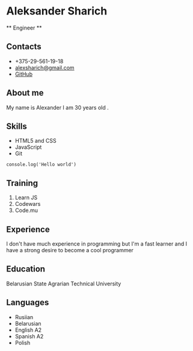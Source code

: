 # Aleksander Sharich

** Engineer **

## Contacts

+ +375-29-561-19-18
+ alexsharich@gmail.com
+ [GitHub](https://github.com/alexsharich)

## About me 

My name is Alexander I am 30 years old .

## Skills
+ HTML5 and CSS
+ JavaScript
+ Git

~~~
console.log('Hello world')
~~~

## Training

1. Learn JS
2. Codewars
3. Code.mu

## Experience

I don't have much experience in programming but I'm a fast learner and I have a strong desire to become a cool programmer

## Education
Belarusian State Agrarian Technical University

## Languages

+ Rusiian 
+ Belarusian
+ English A2
+ Spanish A2
+ Polish



